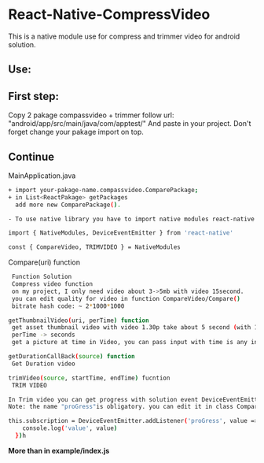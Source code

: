 # React-Native-CompressVideo
This is a native module use for compress and trimmer video for android solution.

## Use:

##  First step:
Copy 2 pakage compassvideo + trimmer follow url: "android/app/src/main/java/com/apptest/"
And paste in your project.
Don't forget change your pakage import on top.
## Continue
MainApplication.java
```sh
+ import your-pakage-name.compassvideo.ComparePackage;
+ in List<ReactPakage> getPackages
  add more new ComparePackage().

- To use native library you have to import native modules react-native

import { NativeModules, DeviceEventEmitter } from 'react-native'

const { CompareVideo, TRIMVIDEO } = NativeModules
```
Compare(uri) function
```sh
 Function Solution
 Compress video function
 on my project, I only need video about 3->5mb with video 15second.
 you can edit quality for video in function CompareVideo/Compare()
 bitrate hash code: ~ 2*1000*1000
```
```sh
getThumbnailVideo(uri, perTime) function
 get asset thumbnail video with video 1.30p take about 5 second (with 1s/image)
 perTime -> seconds
 get a picture at time in Video, you can pass input with time is any in duration of video
```
```sh
getDurationCallBack(source) function
 Get Duration video
```
```sh
trimVideo(source, startTime, endTime) fucntion
 TRIM VIDEO
```
```sh
In Trim video you can get progress with solution event DeviceEventEmitter in React Native
Note: the name "proGress"is obligatory. you can edit it in class CompareVideo

this.subscription = DeviceEventEmitter.addListener('proGress', value => {
    console.log('value', value)
  })h
```

**More than in example/index.js**
